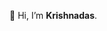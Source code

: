 👋 Hi, I’m **Krishnadas**.


<!---
KrishnadasNair-dev/KrishnadasNair-dev is a ✨ special ✨ repository because its `README.md` (this file) appears on your GitHub profile.
You can click the Preview link to take a look at your changes.
--->
